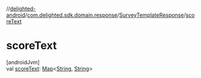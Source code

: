 //[delighted-android](../../../index.md)/[com.delighted.sdk.domain.response](../index.md)/[SurveyTemplateResponse](index.md)/[scoreText](score-text.md)

# scoreText

[androidJvm]\
val [scoreText](score-text.md): [Map](https://kotlinlang.org/api/latest/jvm/stdlib/kotlin.collections/-map/index.html)&lt;[String](https://kotlinlang.org/api/latest/jvm/stdlib/kotlin/-string/index.html), [String](https://kotlinlang.org/api/latest/jvm/stdlib/kotlin/-string/index.html)&gt;
